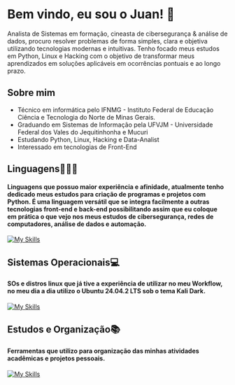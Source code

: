 # Bem vindo, eu sou o Juan! 👋

<p>
Analista de Sistemas em formação, cineasta de cibersegurança & análise de dados, procuro resolver problemas de forma simples, clara e objetiva utilizando tecnologias modernas e intuitivas. Tenho focado meus estudos em Python, Linux e Hacking com o objetivo de transformar meus aprendizados em soluções aplicáveis em ocorrências pontuais e ao longo prazo.
</p>

## Sobre mim

* Técnico em informática pelo IFNMG - Instituto Federal de Educação Ciência e Tecnologia do Norte de Minas Gerais.
* Graduando em Sistemas de Informação pela UFVJM - Universidade Federal dos Vales do Jequitinhonha e Mucuri
* Estudando Python, Linux, Hacking e Data-Analist
* Interessado em tecnologias de Front-End

## Linguagens👨🏻‍💻

#### Linguagens que possuo maior experiência e afinidade, atualmente tenho dedicado meus estudos para criação de programas e projetos com Python. É uma linguagem versátil que se integra facilmente a outras tecnologias front-end e back-end possibilitando assim que eu coloque em prática o que vejo nos meus estudos de cibersegurança, redes de computadores, análise de dados e automação.

[![My Skills](https://skillicons.dev/icons?i=python,bash,html,css,js)](https://skillicons.dev)

## Sistemas Operacionais💻️

#### SOs e distros linux que já tive a experiência de utilizar no meu Workflow, no meu dia a dia utilizo o Ubuntu 24.04.2 LTS sob o tema Kali Dark.

[![My Skills](https://skillicons.dev/icons?i=windows,linux,debian,ubuntu,kali)](https://skillicons.dev)

## Estudos e Organização📚️

#### Ferramentas que utilizo para organização das minhas atividades acadêmicas e projetos pessoais. 

[![My Skills](https://skillicons.dev/icons?i=obsidian,vscode,notion,discord)](https://skillicons.dev)


